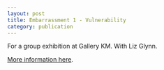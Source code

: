 ```yaml
---
layout: post
title: Embarrassment 1 - Vulnerability
category: publication
---
```


For a group exhibition at Gallery KM. With Liz Glynn.

[More information here](http://www.gallerykmla.com/exhibitions/embarrassment-1-vulnerability.html).